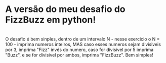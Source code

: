<h1>A versão do meu desafio do FizzBuzz em python!</h1>
  <br>
O desafio é bem sinples, dentro de um intervalo N - nesse exercicio o N = 100 - imprima numeros inteiros, MAS caso esses numeros sejam divisiveis por 3, imprima "Fizz" invés do numero, caso for divisivel por 5 imprima "Buzz", e se for divisivel por ambos, imprima "FizzBuzz". Bem simples!


